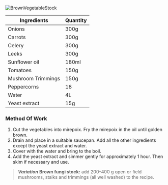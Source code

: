 ![BrownVegetableStock](resource:assets/images/stocksoupssauces/brownVegetableStock.png)

| Ingredients              | Quantity               |
|--------------------------|------------------------|
| Onions                   | 300g                   |
| Carrots                  | 300g                   |
| Celery                   | 300g                   |
| Leeks                    | 300g                   |
| Sunflower oil            | 180ml                  |
| Tomatoes                 | 150g                   |
| Mushroom Trimmings       | 150g                   |
| Peppercorns              | 18                     |
| Water                    | 4L                     |
| Yeast extract            | 15g                    |



### **Method Of Work**
1. Cut the vegetables into mirepoix. Fry the mirepoix
in the oil until golden brown.
2. Drain and place in a suitable saucepan. Add all
the other ingredients except the yeast extract and
water.
3. Cover with the water and bring to the boil.
4. Add the yeast extract and simmer gently for
approximately 1 hour. Then skim if necessary and
use.

>***Variation***
**Brown fungi stock:** add 200–400 g open or field
mushrooms, stalks and trimmings (all well washed) to
the recipe.